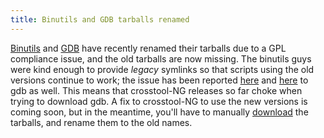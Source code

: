 ```yaml
---
title: Binutils and GDB tarballs renamed
---
```

[Binutils](http://sourceware.org/binutils/) and [GDB](http://sourceware.org/gdb/) have
recently renamed their tarballs due to a GPL compliance issue, and the old tarballs
are now missing. The binutils guys were kind enough to provide *legacy* symlinks
so that scripts using the old versions continue to work; the issue has been reported
[here](http://sourceware.org/ml/gdb/2011-09/msg00002.html) and
[here](http://sourceware.org/ml/gdb/2011-09/msg00030.html) to gdb as well. This means
that crosstool-NG releases so far choke when trying to download gdb. A fix
to crosstool-NG to use the new versions is coming soon, but in the meantime, you'll
have to manually [download](ftp://ftp.gnu.org/pub/gnu/gdb/) the tarballs, and rename
them to the old names.
